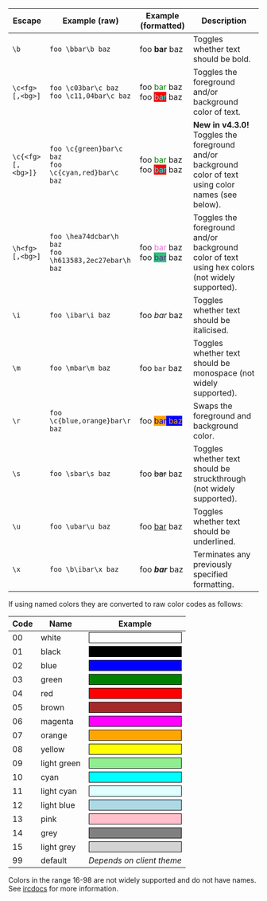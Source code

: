 <!-- This file contains a page fragment. Any changes will affect all pages that include it. -->

Escape            | Example (raw)                                             | Example (formatted)                                                                                             | Description
----------------- | --------------------------------------------------------- | --------------------------------------------------------------------------------------------------------------- | -----------
`\b`              | `foo \bbar\b baz`                                         | foo <b>bar</b> baz                                                                                              | Toggles whether text should be bold.
`\c<fg>[,<bg>]`   | `foo \c03bar\c baz`<br>`foo \c11,04bar\c baz`             | foo <f style="color:green">bar</f> baz<br>foo <f style="background-color:red;color:cyan">bar</f> baz            | Toggles the foreground and/or background color of text.
`\c{<fg>[,<bg>]}` | `foo \c{green}bar\c baz`<br>`foo \c{cyan,red}bar\c baz`   | foo <f style="color:green">bar</f> baz<br>foo <f style="background-color:red;color:cyan">bar</f> baz            | **New in v4.3.0!** Toggles the foreground and/or background color of text using color names (see below).
`\h<fg>[,<bg>]`   | `foo \hea74dcbar\h baz`<br>`foo \h613583,2ec27ebar\h baz` | foo <f style="color:#ea74dc">bar</f> baz<br>foo <f style="background-color:#2ec27e;color:#613583">bar</f> baz   | Toggles the foreground and/or background color of text using hex colors (not widely supported).
`\i`              | `foo \ibar\i baz`                                         | foo <i>bar</i> baz                                                                                              | Toggles whether text should be italicised.
`\m`              | `foo \mbar\m baz`                                         | foo <code style="color:#222">bar</code> baz                                                                     | Toggles whether text should be monospace (not widely supported).
`\r`              | `foo \c{blue,orange}bar\r baz`                            | foo <f style="background-color:orange;color:blue">bar</f><f style="background-color:blue;color:orange"> baz</f> | Swaps the foreground and background color.
`\s`              | `foo \sbar\s baz`                                         | foo <del>bar</del> baz                                                                                          | Toggles whether text should be struckthrough (not widely supported).
`\u`              | `foo \ubar\u baz`                                         | foo <u>bar</u> baz                                                                                              | Toggles whether text should be underlined.
`\x`              | `foo \b\ibar\x baz`                                       | foo <b><i>bar</i></b> baz                                                                                       | Terminates any previously specified formatting.

If using named colors they are converted to raw color codes as follows:

Code | Name        | Example
---- | ----------- | -------
00   | white       | <div style="background-color:white;border:1px solid black;border:1px solid black">&nbsp;</div>
01   | black       | <div style="background-color:black;border:1px solid black">&nbsp;</div>
02   | blue        | <div style="background-color:blue;border:1px solid black">&nbsp;</div>
03   | green       | <div style="background-color:green;border:1px solid black">&nbsp;</div>
04   | red         | <div style="background-color:red;border:1px solid black">&nbsp;</div>
05   | brown       | <div style="background-color:brown;border:1px solid black">&nbsp;</div>
06   | magenta     | <div style="background-color:magenta;border:1px solid black">&nbsp;</div>
07   | orange      | <div style="background-color:orange;border:1px solid black">&nbsp;</div>
08   | yellow      | <div style="background-color:yellow;border:1px solid black">&nbsp;</div>
09   | light green | <div style="background-color:lightgreen;border:1px solid black">&nbsp;</div>
10   | cyan        | <div style="background-color:cyan;border:1px solid black">&nbsp;</div>
11   | light cyan  | <div style="background-color:lightcyan;;border:1px solid black">&nbsp;</div>
12   | light blue  | <div style="background-color:lightblue;border:1px solid black">&nbsp;</div>
13   | pink        | <div style="background-color:pink;border:1px solid black">&nbsp;</div>
14   | grey        | <div style="background-color:grey;border:1px solid black">&nbsp;</div>
15   | light grey  | <div style="background-color:lightgrey;border:1px solid black">&nbsp;</div>
99   | default     | *Depends on client theme*

Colors in the range 16-98 are not widely supported and do not have names. See [ircdocs](https://modern.ircdocs.horse/formatting) for more information.
